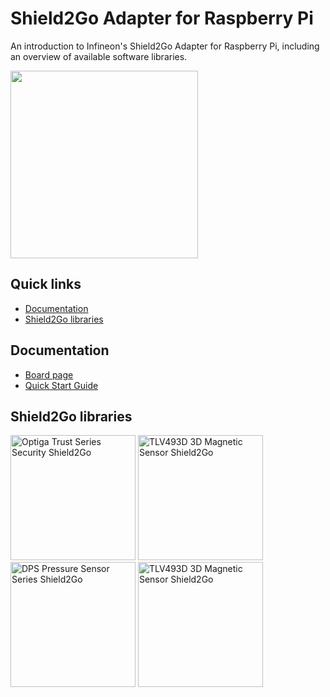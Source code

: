 # Shield2Go Adapter for Raspberry Pi
An introduction to Infineon's Shield2Go Adapter for Raspberry Pi, including an overview of available software libraries.

<img src="https://github.com/Infineon/Assets/blob/master/Pictures/rpi_s2g_adapter_pic_front.jpg" width=300>

## Quick links
* [Documentation](https://github.com/Infineon/Shield2Go-RaspberryPi#Documentation)
* [Shield2Go libraries](https://github.com/Infineon/Shield2Go-RaspberryPi#Shield2Go-libraries)

## Documentation
* [Board page](https://www.infineon.com/s2go-rpi-adapter)
* [Quick Start Guide](https://www.infineon.com/dgdl/Infineon-quick_start_guide_s2go_adapter_raspberry_pi-GettingStarted-v01_01-EN.pdf?fileId=5546d46272aa54c00172cbc55bd200b2)

## Shield2Go libraries

[<img src="https://github.com/Infineon/Assets/blob/master/Pictures/s2g_optigatrust_link.png" alt="Optiga Trust Series Security Shield2Go" width="200"/>](https://github.com/Infineon/python-optiga-trust)
[<img src="https://github.com/Infineon/Assets/blob/master/Pictures/s2g_tlv493d_link.png" alt="TLV493D 3D Magnetic Sensor Shield2Go" width="200"/>](https://github.com/Infineon/RaspberryPi_TLV)
[<img src="https://github.com/Infineon/Assets/blob/master/Pictures/s2g_dps_link.png" alt="DPS Pressure Sensor Series Shield2Go" width="200"/>](https://github.com/Infineon/RaspberryPi_DPS)
[<img src="https://github.com/Infineon/Assets/blob/master/Pictures/s2g_im69d_link.png" alt="TLV493D 3D Magnetic Sensor Shield2Go" width="200"/>](https://github.com/Infineon/i2s-microphone)
